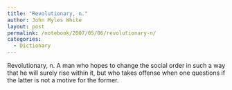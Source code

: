 ```yaml
---
title: "Revolutionary, n."
author: John Myles White
layout: post
permalink: /notebook/2007/05/06/revolutionary-n/
categories:
  - Dictionary
---
```


Revolutionary, n. A man who hopes to change the social order in such a way that he will surely rise within it, but who takes offense when one questions if the latter is not a motive for the former.
